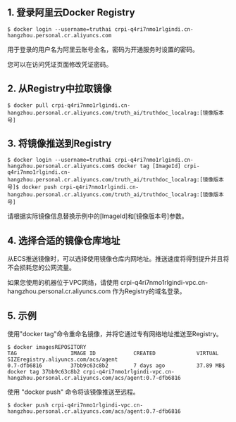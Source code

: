 ## 1. 登录阿里云Docker Registry

```
$ docker login --username=truthai crpi-q4ri7nmo1rlgindi.cn-hangzhou.personal.cr.aliyuncs.com
```

用于登录的用户名为阿里云账号全名，密码为开通服务时设置的密码。

您可以在访问凭证页面修改凭证密码。

## 2. 从Registry中拉取镜像

```
$ docker pull crpi-q4ri7nmo1rlgindi.cn-hangzhou.personal.cr.aliyuncs.com/truth_ai/truthdoc_localrag:[镜像版本号]
```

## 3. 将镜像推送到Registry

```
$ docker login --username=truthai crpi-q4ri7nmo1rlgindi.cn-hangzhou.personal.cr.aliyuncs.com$ docker tag [ImageId] crpi-q4ri7nmo1rlgindi.cn-hangzhou.personal.cr.aliyuncs.com/truth_ai/truthdoc_localrag:[镜像版本号]$ docker push crpi-q4ri7nmo1rlgindi.cn-hangzhou.personal.cr.aliyuncs.com/truth_ai/truthdoc_localrag:[镜像版本号]
```

请根据实际镜像信息替换示例中的[ImageId]和[镜像版本号]参数。

## 4. 选择合适的镜像仓库地址

从ECS推送镜像时，可以选择使用镜像仓库内网地址。推送速度将得到提升并且将不会损耗您的公网流量。

如果您使用的机器位于VPC网络，请使用 crpi-q4ri7nmo1rlgindi-vpc.cn-hangzhou.personal.cr.aliyuncs.com 作为Registry的域名登录。

## 5. 示例

使用"docker tag"命令重命名镜像，并将它通过专有网络地址推送至Registry。

```
$ docker imagesREPOSITORY                                                         TAG                 IMAGE ID            CREATED             VIRTUAL SIZEregistry.aliyuncs.com/acs/agent                                    0.7-dfb6816         37bb9c63c8b2        7 days ago          37.89 MB$ docker tag 37bb9c63c8b2 crpi-q4ri7nmo1rlgindi-vpc.cn-hangzhou.personal.cr.aliyuncs.com/acs/agent:0.7-dfb6816
```

使用 "docker push" 命令将该镜像推送至远程。

```
$ docker push crpi-q4ri7nmo1rlgindi-vpc.cn-hangzhou.personal.cr.aliyuncs.com/acs/agent:0.7-dfb6816
```